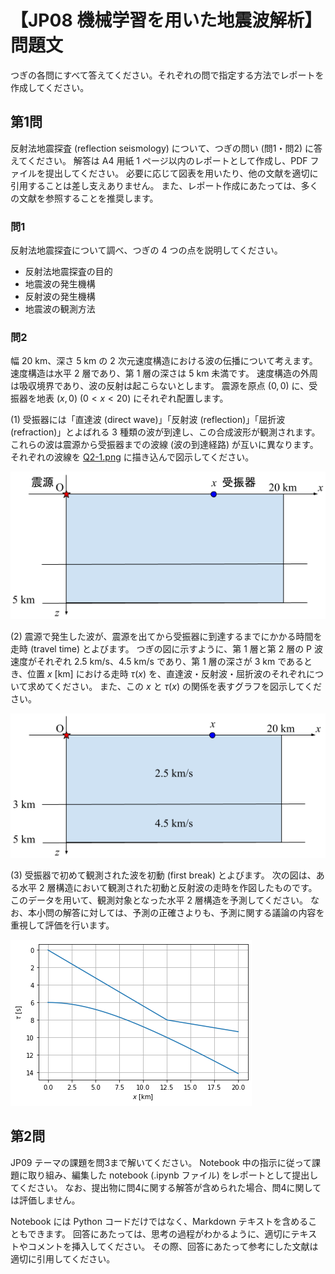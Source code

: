 # 【JP08 機械学習を用いた地震波解析】問題文

つぎの各問にすべて答えてください。それぞれの問で指定する方法でレポートを作成してください。

## 第1問

反射法地震探査 (reflection seismology) について、つぎの問い (問1・問2) に答えてください。
解答は A4 用紙 1 ページ以内のレポートとして作成し、PDF ファイルを提出してください。
必要に応じて図表を用いたり、他の文献を適切に引用することは差し支えありません。
また、レポート作成にあたっては、多くの文献を参照することを推奨します。

### 問1

反射法地震探査について調べ、つぎの 4 つの点を説明してください。

- 反射法地震探査の目的
- 地震波の発生機構
- 反射波の発生機構
- 地震波の観測方法

### 問2

幅 20 km、深さ 5 km の 2 次元速度構造における波の伝播について考えます。
速度構造は水平 2 層であり、第 1 層の深さは 5 km 未満です。
速度構造の外周は吸収境界であり、波の反射は起こらないとします。
震源を原点 $(0, 0)$ に、受振器を地表 $(x, 0)$ $(0 < x < 20)$ にそれぞれ配置します。

(1) 受振器には「直達波 (direct wave)」「反射波 (reflection)」「屈折波 (refraction)」とよばれる 3 種類の波が到達し、この合成波形が観測されます。
これらの波は震源から受振器までの波線 (波の到達経路) が互いに異なります。それぞれの波線を [Q2-1.png](Q2-1.png) に描き込んで図示してください。

![Q2-1.png](Q2-1.png)

(2) 震源で発生した波が、震源を出てから受振器に到達するまでにかかる時間を走時 (travel time) とよびます。
つぎの図に示すように、第 1 層と第 2 層の P 波速度がそれぞれ 2.5 km/s、4.5 km/s であり、第 1 層の深さが 3 km であるとき、位置 $x$ [km] における走時 $\tau(x)$ を、直達波・反射波・屈折波のそれぞれについて求めてください。
また、この $x$ と $\tau(x)$ の関係を表すグラフを図示してください。

![fig1.png](fig1.png)

(3) 受振器で初めて観測された波を初動 (first break) とよびます。
次の図は、ある水平 2 層構造において観測された初動と反射波の走時を作図したものです。
このデータを用いて、観測対象となった水平 2 層構造を予測してください。
なお、本小問の解答に対しては、予測の正確さよりも、予測に関する議論の内容を重視して評価を行います。

![fig2.png](fig2.png)

## 第2問

JP09 テーマの課題を問3まで解いてください。
Notebook 中の指示に従って課題に取り組み、編集した notebook (.ipynb ファイル) をレポートとして提出してください。
なお、提出物に問4に関する解答が含められた場合、問4に関しては評価しません。

Notebook には Python コードだけではなく、Markdown テキストを含めることもできます。
回答にあたっては、思考の過程がわかるように、適切にテキストやコメントを挿入してください。
その際、回答にあたって参考にした文献は適切に引用してください。
